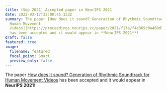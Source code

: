 ```yaml
---
title: (Sep 2021) Accepted paper in NeurIPS 2021
date: 2022-03-17T22:00:45.153Z
summary: The paper [How does it sound? Generation of Rhythmic Soundtrack for
  Human Movement
  Videos](https://proceedings.neurips.cc/paper/2021/file/f4e369c0a468d3aeeda0593ba90b5e55-Paper.pdf)
  has been accepted and it would appear in **NeurIPS 2021**!
draft: false
featured: true
image:
  filename: featured
  focal_point: Smart
  preview_only: false
---
```

The paper [How does it sound? Generation of Rhythmic Soundtrack for Human Movement Videos](https://proceedings.neurips.cc/paper/2021/file/f4e369c0a468d3aeeda0593ba90b5e55-Paper.pdf) has been accepted and it would appear in **NeurIPS 2021**!

